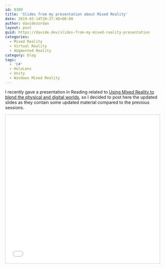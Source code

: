 ```yaml
---
id: 8389
title: 'Slides from my presentation about Mixed Reality'
date: 2019-03-14T20:27:48+00:00
author: davidezordan
layout: post
guid: https://davide.dev/slides-from-my-mixed-reality-presentation
categories:
  - Mixed Reality
  - Virtual Reality
  - AUgmented Reality
category: blog
tags:
  - 'C#'
  - HoloLens
  - Unity
  - Windows Mixed Reality
---
```

<p style="text-align: left;">I recently gave a presentation in Reading related to <a href="https://www.slideshare.net/DavideZordan1/https://www.slideshare.net/DavideZordan1/using-mixed-reality-to-blend-the-physical-and-digital-worlds" target="_blank" rel="noopener">Using Mixed Reality to blend the physical and digital worlds</a>, so I decided to post here the updated slides as they contain some updated material compared to the previous sessions.</p>
<iframe src="//www.slideshare.net/slideshow/embed_code/key/zeMsW5ujp94IUH" width="595" height="485" frameborder="0" marginwidth="0" marginheight="0" scrolling="no" style="border:1px solid #CCC; border-width:1px; margin-bottom:5px; max-width: 100%;" allowfullscreen> </iframe>